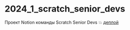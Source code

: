 # 2024_1_scratch_senior_devs
Проект Notion команды Scratch Senior Devs 💥
[деплой](http://you-note.ru:8010/)
